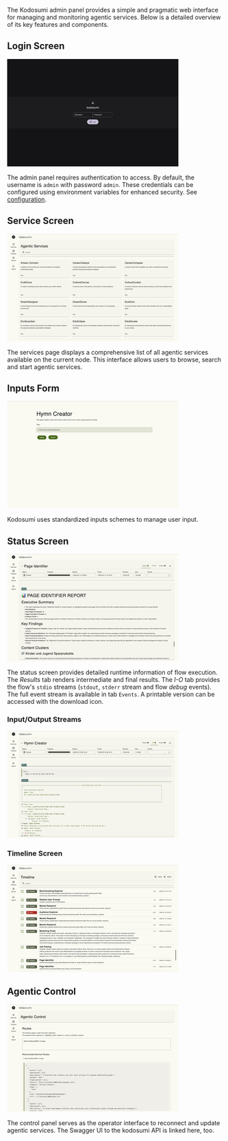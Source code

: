 The Kodosumi admin panel provides a simple and pragmatic web interface for managing and monitoring agentic services. Below is a detailed overview of its key features and components.

## Login Screen
[![Login](./panel/thumb/login.png)](./panel/login.png)

The admin panel requires authentication to access. By default, the username is `admin` with password `admin`. These credentials can be configured using environment variables for enhanced security.  See [configuration](./config.md).

## Service Screen
[![Services](./panel/thumb/services.png)](./panel/services.png)

The services page displays a comprehensive list of all agentic services available on the current node. This interface allows users to browse, search and start agentic services.

## Inputs Form
[![Form](./panel/thumb/form.png)](./panel/form.png)

Kodosumi uses standardized inputs schemes to manage user input.

## Status Screen
[![Results](./panel/thumb/status.png)](./panel/status.png)

The status screen provides detailed runtime information of flow execution. The _Results_ tab renders intermediate and final results. The _I-O_ tab provides the flow's `stdio` streams (`stdout`, `stderr` stream and flow _debug_ events). The full event stream is available in tab `Events`. A printable version can be accessed with the download icon.

### Input/Output Streams
[![I/O Streams](./panel/thumb/i-o.png)](./panel/i-o.png)

### Timeline Screen
[![Timeline](./panel/thumb/timeline.png)](./panel/timeline.png)

## Agentic Control
[![Control](./panel/thumb/control.png)](./panel/control.png)

The control panel serves as the operator interface to reconnect and update agentic services. The Swagger UI to the kodosumi API is linked here, too.
